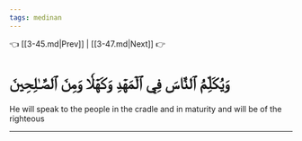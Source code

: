 ```yaml
---
tags: medinan
---
```


👈 [[3-45.md|Prev]] | [[3-47.md|Next]] 👉

# وَيُكَلِّمُ ٱلنَّاسَ فِي ٱلۡمَهۡدِ وَكَهۡلٗا وَمِنَ ٱلصَّـٰلِحِينَ

He will speak to the people in the cradle and in maturity and will be of the righteous

---

